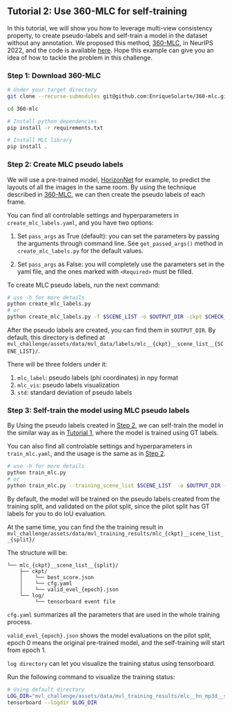 ## Tutorial 2: Use 360-MLC for self-training

In this tutorial, we will show you how to leverage multi-view consistency property, to create pseudo-labels and self-train a model in the dataset without any annotation. We proposed this method, [360-MLC](https://enriquesolarte.github.io/360-mlc/), in NeurIPS 2022, and the code is available [here](https://github.com/EnriqueSolarte/360-mlc). Hope this example can give you an idea of how to tackle the problem in this challenge.

### Step 1: Download 360-MLC
```bash
# Under your target directory
git clone --recurse-submodules git@github.com:EnriqueSolarte/360-mlc.git

cd 360-mlc

# Install python dependencies
pip install -r requirements.txt

# Install MLC library
pip install .
```

### Step 2: Create MLC pseudo labels

We will use a pre-trained model, [HorizonNet](https://github.com/sunset1995/HorizonNet) for example, to predict the layouts of all the images in the same room. By using the technique described in [360-MLC](https://enriquesolarte.github.io/360-mlc/), we can then create the pseudo labels of each frame.

You can find all controlable settings and hyperparameters in `create_mlc_labels.yaml`, and you have two options:

1. Set `pass_args` as True (default): you can set the parameters by passing the arguments through command line. See `get_passed_args()` method in `create_mlc_labels.py` for the default values.

2. Set `pass_args` as False: you will completely use the parameters set in the yaml file, and the ones marked with `<Required>` must be filled.

To create MLC pseudo labels, run the next command:
```bash
# use -h for more details
python create_mlc_labels.py
# or
python create_mlc_labels.py -f $SCENE_LIST -o $OUTPUT_DIR -ckpt $CHECK_POINT
```

After the pseudo labels are created, you can find them in `$OUTPUT_DIR`. By default, this directory is defined at `mvl_challenge/assets/data/mvl_data/labels/mlc__{ckpt}__scene_list__{SCENE_LIST}/`.

There will be three folders under it:  
1. `mlc_label`: pseudo labels (phi coordinates) in npy format
2. `mlc_vis`: pseudo labels visualization
3. `std`: standard deviation of pseudo labels

### Step 3: Self-train the model using MLC pseudo labels

By Using the pseudo labels created in [Step 2](#step-2-create-mlc-pseudo-labels), we can self-train the model in the similar way as in [Tutorial 1](https://github.com/mvlchallenge/mvl_toolkit/tree/mvl_chellenge_dev/tutorial/train_horizon_net), where the model is trained using GT labels.

You can also find all controlable settings and hyperparameters in `train_mlc.yaml`, and the usage is the same as in [Step 2](#step-2-create-mlc-pseudo-labels).

```bash
# use -h for more details
python train_mlc.py
# or
python train_mlc.py --training_scene_list $SCENE_LIST  -o $OUTPUT_DIR -ckpt $CHECK_POINT
```

By default, the model will be trained on the pseudo labels created from the training split, and validated on the pilot split, since the pilot split has GT labels for you to do IoU evaluation.

At the same time, you can find the the training result in `mvl_challenge/assets/data/mvl_training_results/mlc_{ckpt}__scene_list__{split}/`

The structure will be:  
```
└── mlc_{ckpt}__scene_list__{split}/
    ├── ckpt/
    │    └── best_score.json
    │    └── cfg.yaml
    │    └── valid_evel_{epoch}.json
    └── log/
         └── tensorboard event file
```

`cfg.yaml` summarizes all the parameters that are used in the whole training process.

`valid_evel_{epoch}.json` shows the model evaluations on the pilot split, epoch 0 means the original pre-trained model, and the self-training will start from epoch 1.

`log directory` can let you visualize the training status using tensorboard.

Run the following command to visualize the training status:
```bash
# Using default directory
LOG_DIR="mvl_challenge/assets/data/mvl_training_results/mlc__hn_mp3d__scene_list__warm_up_training_set/log"
tensorboard --logdir $LOG_DIR
```